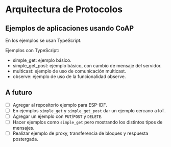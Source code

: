 # Arquitectura de Protocolos

## Ejemplos de aplicaciones usando CoAP

En los ejemplos se usan TypeScript.

Ejemplos con TypeScript:
- simple_get: ejemplo básico.
- simple_get_post: ejemplo básico, con cambio de mensaje del servidor.
- multicast: ejemplo de uso de comunicación multicast.
- observe: ejemplo de uso de la funcionalidad observe.


## A futuro

- [ ] Agregar al repositorio ejemplo para ESP-IDF.
- [ ] En ejemplos `simple_get` y `simple_get_post` dar un ejemplo cercano a IoT.
- [ ] Agregar un ejemplo con `PUT`/`POST` y `DELETE`.
- [ ] Hacer ejemplos como `simple_get` pero mostrando los distintos tipos de mensajes.
- [ ] Realizar ejemplo de proxy, transferencia de bloques y respuesta postergada.
